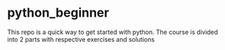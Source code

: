 # python_beginner
This repo is a quick way to get started with python. The course is divided into 2 parts with respective exercises and solutions
